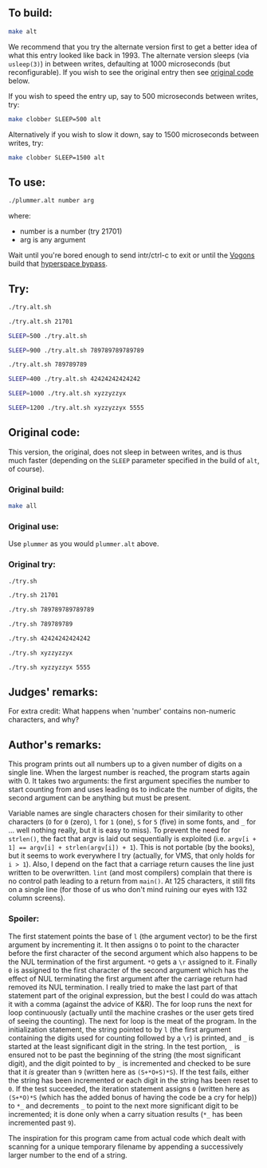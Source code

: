 ## To build:

```sh
make alt
```

We recommend that you try the alternate version first to get a better idea of
what this entry looked like back in 1993. The alternate version sleeps (via
`usleep(3)`) in between writes, defaulting at 1000 microseconds (but
reconfigurable). If you wish to see the original entry then see [original
code](#original-code) below.

If you wish to speed the entry up, say to 500 microseconds between writes, try:

```sh
make clobber SLEEP=500 alt
```

Alternatively if you wish to slow it down, say to 1500 microseconds between
writes, try:

```sh
make clobber SLEEP=1500 alt
```


## To use:

```sh
./plummer.alt number arg
```

where:

- number is a number    (try 21701)
- arg is any argument

Wait until you're bored enough to send intr/ctrl-c to exit or until the
[Vogons](https://hitchhikers.fandom.com/wiki/Vogon) build that [hyperspace
bypass](https://hitchhikers.fandom.com/wiki/Bypass).


## Try:

```sh
./try.alt.sh

./try.alt.sh 21701

SLEEP=500 ./try.alt.sh

SLEEP=900 ./try.alt.sh 789789789789789

./try.alt.sh 789789789

SLEEP=400 ./try.alt.sh 42424242424242

SLEEP=1000 ./try.alt.sh xyzzyzzyx

SLEEP=1200 ./try.alt.sh xyzzyzzyx 5555
```


## Original code:

This version, the original, does not sleep in between writes, and is thus much
faster (depending on the `SLEEP` parameter specified in the build of `alt`, of
course).


### Original build:

```sh
make all
```


### Original use:

Use `plummer` as you would `plummer.alt` above.


### Original try:

```sh
./try.sh

./try.sh 21701

./try.sh 789789789789789

./try.sh 789789789

./try.sh 42424242424242

./try.sh xyzzyzzyx

./try.sh xyzzyzzyx 5555
```


## Judges' remarks:

For extra credit: What happens when 'number' contains non-numeric
characters, and why?


## Author's remarks:

This program prints out all numbers up to a given number of digits
on a single line.  When the largest number is reached, the program
starts again with 0.  It takes two arguments: the first argument
specifies the number to start counting from and uses leading `0`s to
indicate the number of digits, the second argument can be anything
but must be present.

Variable names are single characters chosen for their similarity to other
characters (`O` for `0` (zero), `l` for `1` (one), `S` for `5` (five) in some
fonts, and `_` for ...  well nothing really, but it is easy to miss).  To
prevent the need for `strlen()`, the fact that argv is laid out sequentially is
exploited (i.e.  `argv[i + 1] == argv[i] + strlen(argv[i]) + 1`).  This is not
portable (by the books), but it seems to work everywhere I try (actually, for
VMS, that only holds for `i > 1`).  Also, I depend on the fact that a carriage
return causes the line just written to be overwritten. `lint` (and most
compilers) complain that there is no control path leading to a return from
`main()`.  At 125 characters, it still fits on a single line (for those of us
who don't mind ruining our eyes with 132 column screens).

### Spoiler:

The first statement points the base of `l` (the argument vector) to
be the first argument by incrementing it.  It then assigns `O` to
point to the character before the first character of the second
argument which also happens to be the NUL termination of the first
argument.  `*O` gets a `\r` assigned to it.  Finally `0` is assigned to
the first character of the second argument which has the effect of
NUL terminating the first argument after the carriage return had
removed its NUL termination.  I really tried to make the last part
of that statement part of the original expression, but the best I
could do was attach it with a comma (against the advice of K&R).
The for loop runs the next for loop continuously (actually until
the machine crashes or the user gets tired of seeing the
counting). The next for loop is the meat of the program.  In the
initialization statement, the string pointed to by `l` (the first
argument containing the digits used for counting followed by a `\r`)
is printed, and `_` is started at the least significant digit in the
string.  In the test portion, `_` is ensured not to be past the
beginning of the string (the most significant digit), and the digit
pointed to by `_` is incremented and checked to be sure that it _is_
greater than `9` (written here as `(S+*O+S)*S`).  If the test fails,
either the string has been incremented or each digit in the string
has been reset to `0`.  If the test succeeded, the iteration
statement assigns `0` (written here as `(S+*O)*S` (which has the
added bonus of having the code be a cry for help)) to `*_` and
decrements `_` to point to the next more significant digit to be
incremented; it is done only when a carry situation results (`*_` has
been incremented past `9`).

The inspiration for this program came from actual code which dealt
with scanning for a unique temporary filename by appending a
successively larger number to the end of a string.


<!--

    Copyright © 1984-2024 by Landon Curt Noll. All Rights Reserved.

    You are free to share and adapt this file under the terms of this license:

	Creative Commons Attribution-ShareAlike 4.0 International (CC BY-SA 4.0)

    For more information, see:

	https://creativecommons.org/licenses/by-sa/4.0/

-->
